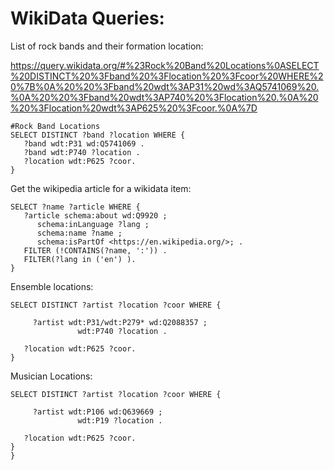 WikiData Queries:
=================

List of rock bands and their formation location:

https://query.wikidata.org/#%23Rock%20Band%20Locations%0ASELECT%20DISTINCT%20%3Fband%20%3Flocation%20%3Fcoor%20WHERE%20%7B%0A%20%20%3Fband%20wdt%3AP31%20wd%3AQ5741069%20.%0A%20%20%3Fband%20wdt%3AP740%20%3Flocation%20.%0A%20%20%3Flocation%20wdt%3AP625%20%3Fcoor.%0A%7D

```
#Rock Band Locations
SELECT DISTINCT ?band ?location WHERE {
   ?band wdt:P31 wd:Q5741069 .
   ?band wdt:P740 ?location .
   ?location wdt:P625 ?coor.
}
```

Get the wikipedia article for a wikidata item:

```
SELECT ?name ?article WHERE {
   ?article schema:about wd:Q9920 ;
      schema:inLanguage ?lang ;
      schema:name ?name ;
      schema:isPartOf <https://en.wikipedia.org/>; .
   FILTER (!CONTAINS(?name, ':')) .
   FILTER(?lang in ('en') ).
}
```

Ensemble locations:
```
SELECT DISTINCT ?artist ?location ?coor WHERE {

     ?artist wdt:P31/wdt:P279* wd:Q2088357 ;  
               wdt:P740 ?location .
  
   ?location wdt:P625 ?coor.
}
```

Musician Locations:
```
SELECT DISTINCT ?artist ?location ?coor WHERE {

     ?artist wdt:P106 wd:Q639669 ;  
               wdt:P19 ?location .
  
   ?location wdt:P625 ?coor.
}
}
```
